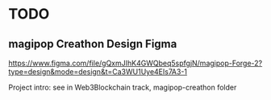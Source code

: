 # TODO


## magipop Creathon Design Figma
https://www.figma.com/file/gQxmJIhK4GWQbeq5spfgjN/magipop-Forge-2?type=design&mode=design&t=Ca3WU1Uye4EIs7A3-1

Project intro: see in Web3Blockchain track, magipop-creathon folder